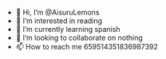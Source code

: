 - 👋 Hi, I’m @AisuruLemons
- 👀 I’m interested in reading
- 🌱 I’m currently learning spanish 
- 💞️ I’m looking to collaborate on nothing
- 📫 How to reach me 659514351836987392
<!---
AisuruLemons/AisuruLemons is a ✨ special ✨ repository because its `README.md` (this file) appears on your GitHub profile.
You can click the Preview link to take a look at your changes.
--->
